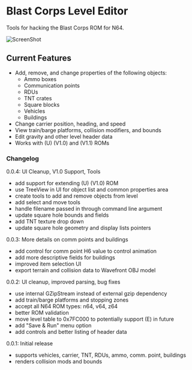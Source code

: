 # Blast Corps Level Editor
Tools for hacking the Blast Corps ROM for N64.

![ScreenShot](http://i.imgur.com/ASSP2tc.png)

## Current Features
* Add, remove, and change properties of the following objects:
   * Ammo boxes
   * Communication points
   * RDUs
   * TNT crates
   * Square blocks
   * Vehicles
   * Buildings
* Change carrier position, heading, and speed
* View train/barge platforms, collision modifiers, and bounds
* Edit gravity and other level header data
* Works with (U) (V1.0) and (V1.1) ROMs

### Changelog ###
0.0.4: UI Cleanup, V1.0 Support, Tools
* add support for extending (U) (V1.0) ROM
* use TreeView in UI for object list and common properties area
* create tools to add and remove objects from level
* add select and move tools
* handle filename passed in through command line argument
* update square hole bounds and fields
* add TNT texture drop down
* update square hole geometry and display lists pointers

0.0.3: More details on comm points and buildings
* add control for comm point H6 value to control animation
* add more descriptive fields for buildings
* improved item selection UI
* export terrain and collision data to Wavefront OBJ model

0.0.2: UI cleanup, improved parsing, bug fixes
* use internal GZipStream instead of external gzip dependency
* add train/barge platforms and stopping zones
* accept all N64 ROM types: n64, v64, z64
* better ROM validation
* move level table to 0x7FC000 to potentially support (E) in future
* add "Save & Run" menu option
* add controls and better listing of header data

0.0.1: Initial release
* supports vehicles, carrier, TNT, RDUs, ammo, comm. point, buildings
* renders collision mods and bounds